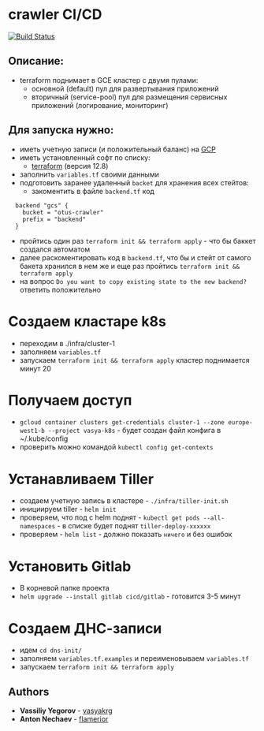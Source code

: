 # crawler CI/CD
[![Build Status]()]()

## Описание:
- terraform поднимает в GCE кластер с двумя пулами:
  - основной (default) пул для развертывания приложений
  - вторичный (service-pool) пул для размещения сервисных приложений (логирование, мониторинг)

## Для запуска нужно:
- иметь учетную записи (и положительный баланс) на [GCP](https://console.cloud.google.com)
- иметь установленный софт по списку:
  - [terraform](https://www.terraform.io/downloads.html) (версия 12.8)
- заполнить `variables.tf` своими данными
- подготовить заранее удаленный `backet` для хранения всех стейтов:
  - закоментить в файле `backend.tf` код

```
  backend "gcs" {
    bucket = "otus-crawler"
    prefix = "backend"
  }
```

- пройтись один раз `terraform init && terraform apply` - что бы баккет создался автоматом
- далее раскоментировать код в `backend.tf`, что бы и стейт от самого бакета хранился в нем же и еще раз пройтись `terraform init && terraform apply`
- на вопрос `Do you want to copy existing state to the new backend?` ответить положительно


# Создаем кластаре k8s
- переходим в ./infra/cluster-1
- заполняем `variables.tf`
- запускаем `terraform init && terraform apply`
кластер поднимается минут 20

# Получаем доступ
- `gcloud container clusters get-credentials cluster-1 --zone europe-west1-b --project vasya-k8s` - будет создан файл конфига в ~/.kube/config
- проверить можно командой `kubectl config get-contexts`

# Устанавливаем Tiller
- создаем учетную запись в кластере - `./infra/tiller-init.sh `
- инициируем tiller - `helm init`
- проверяем, что под с helm поднят - `kubectl get pods --all-namespaces` -  в списке будет поднят `tiller-deploy-xxxxxx`
- проверяем - `helm list` - должно показать `ничего` и без ошибок

# Установить Gitlab
- В корневой папке проекта
- `helm upgrade --install gitlab cicd/gitlab` - готовится 3-5 минут

# Создаем ДНС-записи
- идем `cd dns-init/`
- заполняем `variables.tf.examples` и переименовываем `variables.tf`
- запускаем `terraform init && terraform apply`

## Authors
  * **Vassiliy Yegorov** - [vasyakrg](https://github.com/vasyakrg)
  * **Anton Nechaev** - [flamerior](https://github.com/flamerior)

